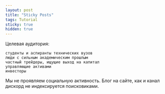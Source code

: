 ```yaml
---
layout: post
title: "Sticky Posts"
tags: Tutorial
sticky: true
hidden: true
---
```


Целевая аудитория:

    студенты и аспиранты технических вузов
    люди с сильным академическим прошлым
    частный трейдеры, ищущие выход на капитал
    управляющие активами
    инвесторы

Мы не проявляем социальную активность. Блог на сайте, как и канал дискорд не индексируется поисковиками.
